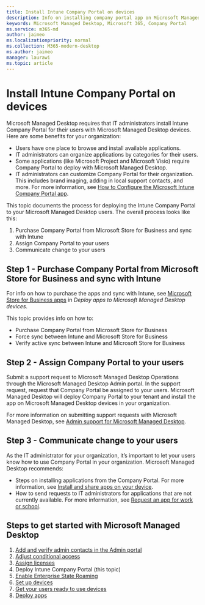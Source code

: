 ```yaml
---
title: Install Intune Company Portal on devices 
description: Info on installing company portal app on Microsoft Managed Desktop devices 
keywords: Microsoft Managed Desktop, Microsoft 365, Company Portal
ms.service: m365-md
author: jaimeo
ms.localizationpriority: normal
ms.collection: M365-modern-desktop
ms.author: jaimeo
manager: laurawi
ms.topic: article
---
```


# Install Intune Company Portal on devices

Microsoft Managed Desktop requires that IT administrators install Intune Company Portal for their users with Microsoft Managed Desktop devices. Here are some benefits for your organization:
- Users have one place to browse and install available applications. 
- IT administrators can organize applications by categories for their users.  
- Some applications (like Microsoft Project and Microsoft Visio) require Company Portal to deploy with Microsoft Managed Desktop.
- IT administrators can customize Company Portal for their organization. This includes brand imaging, adding in local support contacts, and more. For more information, see [How to Configure the Microsoft Intune Company Portal app](https://docs.microsoft.com/intune/company-portal-app).   

This topic documents the process for deploying the Intune Company Portal to your Microsoft Managed Desktop users. The overall process looks like this:
1. Purchase Company Portal from Microsoft Store for Business and sync with Intune
2. Assign Company Portal to your users
3. Communicate change to your users

## Step 1 - Purchase Company Portal from Microsoft Store for Business and sync with Intune
For info on how to purchase the apps and sync with Intune, see [Microsoft Store for Business apps](deploy-apps.md#msfb-apps) in *Deploy apps to Microsoft Managed Desktop devices*.

This topic provides info on how to: 
- Purchase Company Portal from Microsoft Store for Business 
- Force sync between Intune and Microsoft Store for Business
- Verify active sync between Intune and Microsoft Store for Business 

## Step 2 - Assign Company Portal to your users
Submit a support request to Microsoft Managed Desktop Operations through the Microsoft Managed Desktop Admin portal. In the support request, request that Company Portal be assigned to your users. Microsoft Managed Desktop will deploy Company Portal to your tenant and install the app on Microsoft Managed Desktop devices in your organization.

For more information on submitting support requests with Microsoft Managed Desktop, see [Admin support for Microsoft Managed Desktop](../working-with-managed-desktop/admin-support.md).

## Step 3 - Communicate change to your users
As the IT administrator for your organization, it’s important to let your users know how to use Company Portal in your organization. Microsoft Managed Desktop recommends:
- Steps on installing applications from the Company Portal. For more information, see [Install and share apps on your device](https://docs.microsoft.com/intune-user-help/install-apps-cpapp-windows).
- How to send requests to IT administrators for applications that are not currently available. For more information, see [Request an app for work or school](https://docs.microsoft.com/intune-user-help/install-apps-cpapp-windows#request-an-app-for-work-or-school).  

## Steps to get started with Microsoft Managed Desktop

1. [Add and verify admin contacts in the Admin portal](add-admin-contacts.md)
2. [Adjust conditional access](conditional-access.md)
3. [Assign licenses](assign-licenses.md)
4. Deploy Intune Company Portal (this topic)
5. [Enable Enterprise State Roaming](enterprise-state-roaming.md)
6. [Set up devices](set-up-devices.md)
7. [Get your users ready to use devices](get-started-devices.md)
8. [Deploy apps](deploy-apps.md)
